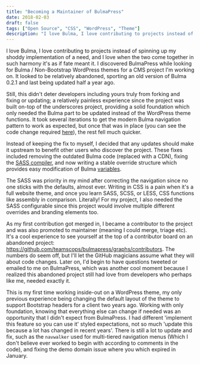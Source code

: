 ```yaml
---
title: "Becoming a Maintainer of BulmaPress"
date: 2018-02-03
draft: false
tags: ["Open Source", "CSS", "WordPress", "Theme"]
description: "I love Bulma, I love contributing to projects instead of spinning up my shoddy implementation of a need, and I love when the two come together in such harmony it's as if fate meant it. I discovered BulmaPress while looking for Bulma / Non-Bootstrap WordPress themes for a CMS project I'm working on. It looked to be relatively abandoned, sporting an old version of Bulma 0.2.1 and last being updated half a year ago."
---
```


I love Bulma, I love contributing to projects instead of spinning up my shoddy implementation of a need, and I love when the two come together in such harmony it's as if fate meant it. I discovered BulmaPress while looking for Bulma / Non-Bootstrap WordPress themes for a CMS project I'm working on. It looked to be relatively abandoned, sporting an old version of Bulma 0.2.1 and last being updated half a year ago.

Still, this didn't deter developers including yours truly from forking and fixing or updating; a relatively painless experience since the project was built on-top of the underscores project, providing a solid foundation which only needed the Bulma part to be updated instead of the WordPress theme functions. It took several iterations to get the modern Bulma navigation pattern to work as expected, but once that was in place (you can see the code change required [here](https://github.com/teamscops/bulmapress/pull/9)), the rest fell much quicker.

Instead of keeping the fix to myself, I decided that any updates should make it upstream to benefit other users who discover the project. These fixes included removing the outdated Bulma code (replaced with a CDN), fixing the [SASS compiler](https://github.com/teamscops/bulmapress/pull/10), and now writing a stable override structure which provides easy modification of Bulma [variables](https://github.com/teamscops/bulmapress/pull/12).

The SASS was priority in my mind after correcting the navigation since no one sticks with the defaults, almost ever. Writing in CSS is a pain when it's a full website theme, and once you learn SASS, SCSS, or LESS, CSS functions like assembly in comparison. Literally! For my project, I also needed the SASS configurable since this project would involve multiple different overrides and branding elements too.

As my first contribution got merged in, I became a contributor to the project and was also promoted to maintainer (meaning I could merge, triage etc). It's a cool experience to see yourself at the top of a contributor board on an abandoned project: https://github.com/teamscops/bulmapress/graphs/contributors. The numbers do seem off, but I'll let the GitHub magicians assume what they will about code changes. Later on, I'd begin to have questions tweeted or emailed to me on BulmaPress, which was another cool moment because I realized this abandoned project still had love from developers who perhaps like me, needed exactly it.

This is my first time working inside-out on a WordPress theme, my only previous experience being changing the default layout of the theme to support Bootstrap headers for a client two years ago. Working with only foundation, knowing that everything else can change if needed was an opportunity that I didn't expect from BulmaPress. I had different 'implement this feature so you can use it' styled expectations, not so much 'update this because a lot has changed in recent years'. There is still a lot to update and fix, such as the `navwalker` used for multi-tiered navigation menus (Which I don't believe ever worked to begin with according to comments in the code), and fixing the demo domain issue where you which expired in January.
